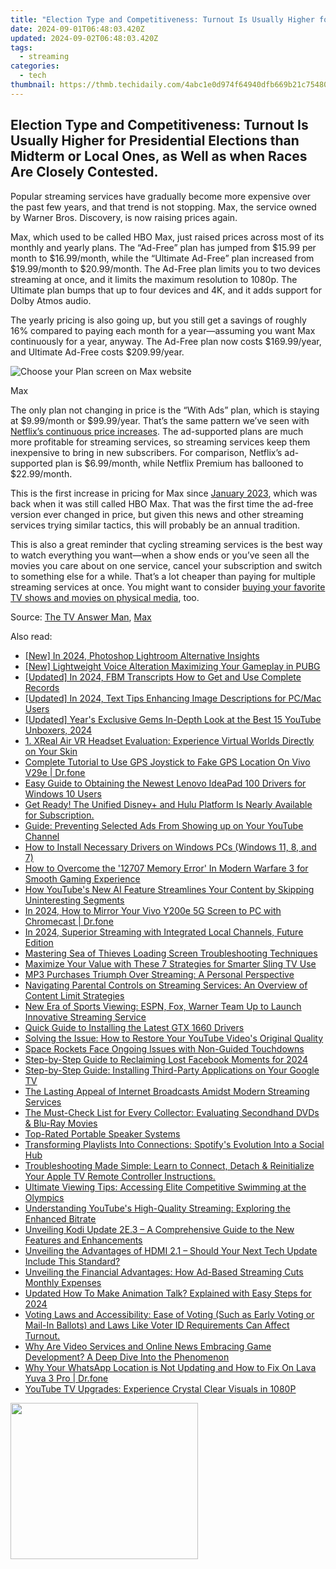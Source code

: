 ```yaml
---
title: "Election Type and Competitiveness: Turnout Is Usually Higher for Presidential Elections than Midterm or Local Ones, as Well as when Races Are Closely Contested."
date: 2024-09-01T06:48:03.420Z
updated: 2024-09-02T06:48:03.420Z
tags:
  - streaming
categories:
  - tech
thumbnail: https://thmb.techidaily.com/4abc1e0d974f64940dfb669b21c754808ce4ab1e9a63c263741b581b4fbcec72.jpg
---
```


## Election Type and Competitiveness: Turnout Is Usually Higher for Presidential Elections than Midterm or Local Ones, as Well as when Races Are Closely Contested.

Popular streaming services have gradually become more expensive over the past few years, and that trend is not stopping. Max, the service owned by Warner Bros. Discovery, is now raising prices again.

 Max, which used to be called HBO Max, just raised prices across most of its monthly and yearly plans. The “Ad-Free” plan has jumped from $15.99 per month to $16.99/month, while the “Ultimate Ad-Free” plan increased from $19.99/month to $20.99/month. The Ad-Free plan limits you to two devices streaming at once, and it limits the maximum resolution to 1080p. The Ultimate plan bumps that up to four devices and 4K, and it adds support for Dolby Atmos audio.

 The yearly pricing is also going up, but you still get a savings of roughly 16% compared to paying each month for a year—assuming you want Max continuously for a year, anyway. The Ad-Free plan now costs $169.99/year, and Ultimate Ad-Free costs $209.99/year.

![Choose your Plan screen on Max website](https://static1.howtogeekimages.com/wordpress/wp-content/uploads/2024/06/screenshot-2024-06-04-at-16-01-37-choose-your-plan-o-max.png) 

Max

 The only plan not changing in price is the “With Ads” plan, which is staying at $9.99/month or $99.99/year. That’s the same pattern we’ve seen with [Netflix’s continuous price increases](https://youtube-web.techidaily.com/emystifying-video-seo-on-youtube-as-a-novice/). The ad-supported plans are much more profitable for streaming services, so streaming services keep them inexpensive to bring in new subscribers. For comparison, Netflix’s ad-supported plan is $6.99/month, while Netflix Premium has ballooned to $22.99/month.

 This is the first increase in pricing for Max since [January 2023](https://win-dash.techidaily.com/supercharge-gaming-on-acer-predator-helios-nv-gpus-with-latest-drivers/), which was back when it was still called HBO Max. That was the first time the ad-free version ever changed in price, but given this news and other streaming services trying similar tactics, this will probably be an annual tradition.

 This is also a great reminder that cycling streaming services is the best way to watch everything you want—when a show ends or you’ve seen all the movies you care about on one service, cancel your subscription and switch to something else for a while. That’s a lot cheaper than paying for multiple streaming services at once. You might want to consider [buying your favorite TV shows and movies on physical media](https://android-frp.techidaily.com/in-2024-how-to-bypass-google-frp-lock-from-nokia-105-classic-devices-by-drfone-android/), too.

 Source: [The TV Answer Man](https://tvanswerman.com/2024/06/04/max-raising-prices-for-new-existing-subscribers/), [Max](https://shop-links.co/link/?exclusive=1&publisher_slug=itechdaily19598&url=https%3A%2F%2Fwww.max.com%2F)

<ins class="adsbygoogle"
     style="display:block"
     data-ad-format="autorelaxed"
     data-ad-client="ca-pub-7571918770474297"
     data-ad-slot="1223367746"></ins>



<ins class="adsbygoogle"
     style="display:block"
     data-ad-client="ca-pub-7571918770474297"
     data-ad-slot="8358498916"
     data-ad-format="auto"
     data-full-width-responsive="true"></ins>

<span class="atpl-alsoreadstyle">Also read:</span>
<div><ul>
<li><a href="https://fox-access.techidaily.com/new-in-2024-photoshop-lightroom-alternative-insights/"><u>[New] In 2024, Photoshop Lightroom Alternative Insights</u></a></li>
<li><a href="https://extra-support.techidaily.com/new-lightweight-voice-alteration-maximizing-your-gameplay-in-pubg/"><u>[New] Lightweight Voice Alteration  Maximizing Your Gameplay in PUBG</u></a></li>
<li><a href="https://digital-screen-recording.techidaily.com/updated-in-2024-fbm-transcripts-how-to-get-and-use-complete-records/"><u>[Updated] In 2024, FBM Transcripts  How to Get and Use Complete Records</u></a></li>
<li><a href="https://article-helps.techidaily.com/updated-in-2024-text-tips-enhancing-image-descriptions-for-pcmac-users/"><u>[Updated] In 2024, Text Tips  Enhancing Image Descriptions for PC/Mac Users</u></a></li>
<li><a href="https://vp-tips.techidaily.com/updated-years-exclusive-gems-in-depth-look-at-the-best-15-youtube-unboxers-2024/"><u>[Updated] Year's Exclusive Gems  In-Depth Look at the Best 15 YouTube Unboxers, 2024</u></a></li>
<li><a href="https://media-tips.techidaily.com/1-xreal-air-vr-headset-evaluation-experience-virtual-worlds-directly-on-your-skin/"><u>1. XReal Air VR Headset Evaluation: Experience Virtual Worlds Directly on Your Skin</u></a></li>
<li><a href="https://fake-location.techidaily.com/complete-tutorial-to-use-gps-joystick-to-fake-gps-location-on-vivo-v29e-drfone-by-drfone-virtual-android/"><u>Complete Tutorial to Use GPS Joystick to Fake GPS Location On Vivo V29e | Dr.fone</u></a></li>
<li><a href="https://driver-download.techidaily.com/easy-guide-to-obtaining-the-newest-lenovo-ideapad-100-drivers-for-windows-10-users/"><u>Easy Guide to Obtaining the Newest Lenovo IdeaPad 100 Drivers for Windows 10 Users</u></a></li>
<li><a href="https://media-tips.techidaily.com/get-ready-the-unified-disneyplus-and-hulu-platform-is-nearly-available-for-subscription/"><u>Get Ready! The Unified Disney+ and Hulu Platform Is Nearly Available for Subscription.</u></a></li>
<li><a href="https://media-tips.techidaily.com/guide-preventing-selected-ads-from-showing-up-on-your-youtube-channel/"><u>Guide: Preventing Selected Ads From Showing up on Your YouTube Channel</u></a></li>
<li><a href="https://driver-error.techidaily.com/how-to-install-necessary-drivers-on-windows-pcs-windows-11-8-and-7/"><u>How to Install Necessary Drivers on Windows PCs (Windows 11, 8, and 7)</u></a></li>
<li><a href="https://win-answers.techidaily.com/how-to-overcome-the-12707-memory-error-in-modern-warfare-3-for-smooth-gaming-experience/"><u>How to Overcome the '12707 Memory Error' In Modern Warfare 3 for Smooth Gaming Experience</u></a></li>
<li><a href="https://media-tips.techidaily.com/how-youtubes-new-ai-feature-streamlines-your-content-by-skipping-uninteresting-segments/"><u>How YouTube's New AI Feature Streamlines Your Content by Skipping Uninteresting Segments</u></a></li>
<li><a href="https://screen-mirror.techidaily.com/in-2024-how-to-mirror-your-vivo-y200e-5g-screen-to-pc-with-chromecast-drfone-by-drfone-android/"><u>In 2024, How to Mirror Your Vivo Y200e 5G Screen to PC with Chromecast | Dr.fone</u></a></li>
<li><a href="https://some-skills.techidaily.com/in-2024-superior-streaming-with-integrated-local-channels-future-edition/"><u>In 2024, Superior Streaming with Integrated Local Channels, Future Edition</u></a></li>
<li><a href="https://win-answers.techidaily.com/mastering-sea-of-thieves-loading-screen-troubleshooting-techniques/"><u>Mastering Sea of Thieves Loading Screen Troubleshooting Techniques</u></a></li>
<li><a href="https://media-tips.techidaily.com/maximize-your-value-with-these-7-strategies-for-smarter-sling-tv-use/"><u>Maximize Your Value with These 7 Strategies for Smarter Sling TV Use</u></a></li>
<li><a href="https://media-tips.techidaily.com/mp3-purchases-triumph-over-streaming-a-personal-perspective/"><u>MP3 Purchases Triumph Over Streaming: A Personal Perspective</u></a></li>
<li><a href="https://media-tips.techidaily.com/navigating-parental-controls-on-streaming-services-an-overview-of-content-limit-strategies/"><u>Navigating Parental Controls on Streaming Services: An Overview of Content Limit Strategies</u></a></li>
<li><a href="https://media-tips.techidaily.com/new-era-of-sports-viewing-espn-fox-warner-team-up-to-launch-innovative-streaming-service/"><u>New Era of Sports Viewing: ESPN, Fox, Warner Team Up to Launch Innovative Streaming Service</u></a></li>
<li><a href="https://hardware-updates.techidaily.com/quick-guide-to-installing-the-latest-gtx-1660-drivers/"><u>Quick Guide to Installing the Latest GTX 1660 Drivers</u></a></li>
<li><a href="https://media-tips.techidaily.com/solving-the-issue-how-to-restore-your-youtube-videos-original-quality/"><u>Solving the Issue: How to Restore Your YouTube Video's Original Quality</u></a></li>
<li><a href="https://eaxpv-info.techidaily.com/space-rockets-face-ongoing-issues-with-non-guided-touchdowns/"><u>Space Rockets Face Ongoing Issues with Non-Guided Touchdowns</u></a></li>
<li><a href="https://facebook-clips.techidaily.com/step-by-step-guide-to-reclaiming-lost-facebook-moments-for-2024/"><u>Step-by-Step Guide to Reclaiming Lost Facebook Moments for 2024</u></a></li>
<li><a href="https://media-tips.techidaily.com/step-by-step-guide-installing-third-party-applications-on-your-google-tv/"><u>Step-by-Step Guide: Installing Third-Party Applications on Your Google TV</u></a></li>
<li><a href="https://media-tips.techidaily.com/the-lasting-appeal-of-internet-broadcasts-amidst-modern-streaming-services/"><u>The Lasting Appeal of Internet Broadcasts Amidst Modern Streaming Services</u></a></li>
<li><a href="https://media-tips.techidaily.com/the-must-check-list-for-every-collector-evaluating-secondhand-dvds-and-blu-ray-movies/"><u>The Must-Check List for Every Collector: Evaluating Secondhand DVDs & Blu-Ray Movies</u></a></li>
<li><a href="https://buynow-help.techidaily.com/top-rated-portable-speaker-systems/"><u>Top-Rated Portable Speaker Systems</u></a></li>
<li><a href="https://media-tips.techidaily.com/transforming-playlists-into-connections-spotifys-evolution-into-a-social-hub/"><u>Transforming Playlists Into Connections: Spotify's Evolution Into a Social Hub</u></a></li>
<li><a href="https://media-tips.techidaily.com/troubleshooting-made-simple-learn-to-connect-detach-and-reinitialize-your-apple-tv-remote-controller-instructions/"><u>Troubleshooting Made Simple: Learn to Connect, Detach & Reinitialize Your Apple TV Remote Controller Instructions.</u></a></li>
<li><a href="https://media-tips.techidaily.com/ultimate-viewing-tips-accessing-elite-competitive-swimming-at-the-olympics/"><u>Ultimate Viewing Tips: Accessing Elite Competitive Swimming at the Olympics</u></a></li>
<li><a href="https://media-tips.techidaily.com/understanding-youtubes-high-quality-streaming-exploring-the-enhanced-bitrate/"><u>Understanding YouTube's High-Quality Streaming: Exploring the Enhanced Bitrate</u></a></li>
<li><a href="https://media-tips.techidaily.com/unveiling-kodi-update-2e3-a-comprehensive-guide-to-the-new-features-and-enhancements/"><u>Unveiling Kodi Update 2E.3 – A Comprehensive Guide to the New Features and Enhancements</u></a></li>
<li><a href="https://media-tips.techidaily.com/unveiling-the-advantages-of-hdmi-21-should-your-next-tech-update-include-this-standard/"><u>Unveiling the Advantages of HDMI 2.1 – Should Your Next Tech Update Include This Standard?</u></a></li>
<li><a href="https://media-tips.techidaily.com/unveiling-the-financial-advantages-how-ad-based-streaming-cuts-monthly-expenses/"><u>Unveiling the Financial Advantages: How Ad-Based Streaming Cuts Monthly Expenses</u></a></li>
<li><a href="https://ai-topics.techidaily.com/updated-how-to-make-animation-talk-explained-with-easy-steps-for-2024/"><u>Updated How To Make Animation Talk? Explained with Easy Steps for 2024</u></a></li>
<li><a href="https://media-tips.techidaily.com/voting-laws-and-accessibility-ease-of-voting-such-as-early-voting-or-mail-in-ballots-and-laws-like-voter-id-requirements-can-affect-turnout/"><u>Voting Laws and Accessibility: Ease of Voting (Such as Early Voting or Mail-In Ballots) and Laws Like Voter ID Requirements Can Affect Turnout.</u></a></li>
<li><a href="https://media-tips.techidaily.com/why-are-video-services-and-online-news-embracing-game-development-a-deep-dive-into-the-phenomenon/"><u>Why Are Video Services and Online News Embracing Game Development? A Deep Dive Into the Phenomenon</u></a></li>
<li><a href="https://location-social.techidaily.com/why-your-whatsapp-location-is-not-updating-and-how-to-fix-on-lava-yuva-3-pro-drfone-by-drfone-virtual-android/"><u>Why Your WhatsApp Location is Not Updating and How to Fix On Lava Yuva 3 Pro | Dr.fone</u></a></li>
<li><a href="https://media-tips.techidaily.com/youtube-tv-upgrades-experience-crystal-clear-visuals-in-1080p/"><u>YouTube TV Upgrades: Experience Crystal Clear Visuals in 1080P</u></a></li>
</ul></div>

<!-- affiliate ads begin -->
<a href="https://printrendy.pxf.io/c/5597632/1453719/17020" target="_top" id="1453719"><img src="//a.impactradius-go.com/display-ad/17020-1453719" border="0" alt="" width="300" height="250"/></a><img height="0" width="0" src="https://imp.pxf.io/i/5597632/1453719/17020" style="position:absolute;visibility:hidden;" border="0" />
<!-- affiliate ads end -->